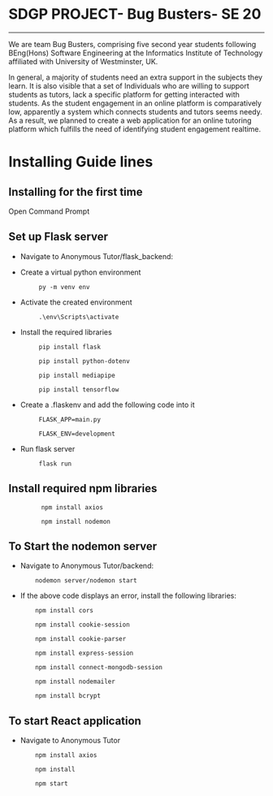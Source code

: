 # SDGP PROJECT- Bug Busters- SE 20
------------------------------------

We are team Bug Busters, comprising five second year students following BEng(Hons) Software Engineering at the Informatics Institute of Technology affiliated with University of Westminster, UK. 

In general, a majority of students need an extra support in the subjects they learn. It is also visible that a set of Individuals who are willing to support students as tutors, lack a specific platform for getting interacted with students. As the student engagement in an online platform is comparatively low, apparently a system which connects students and tutors seems needy. As a result, we planned to create a web application for an online tutoring platform which fulfills the need of identifying student engagement realtime.



# Installing Guide lines


## Installing for the first time



Open Command Prompt

Set up Flask server
------------------------------------
 
  * Navigate to Anonymous Tutor/flask_backend:

  * Create a virtual python environment
 
 
             py -m venv env

  * Activate the created environment
 
 
             .\env\Scripts\activate

  * Install the required libraries
 
 
             pip install flask
 
             pip install python-dotenv
 
             pip install mediapipe
 
             pip install tensorflow
 
 

  * Create a .flaskenv and add the following code into it


             FLASK_APP=main.py
                        
             FLASK_ENV=development

  * Run flask server


             flask run
  

 Install required npm libraries
------------------------------------


             npm install axios             
           
             npm install nodemon
 
To Start the nodemon server
------------------------------------

  * Navigate to Anonymous Tutor/backend:


            nodemon server/nodemon start
  
  * If the above code displays an error, install the following libraries:


            npm install cors

            npm install cookie-session

            npm install cookie-parser

            npm install express-session

            npm install connect-mongodb-session

            npm install nodemailer

            npm install bcrypt
            
  
To start React application  
------------------------------------

  * Navigate to Anonymous Tutor 

           
            npm install axios

            npm install

            npm start



